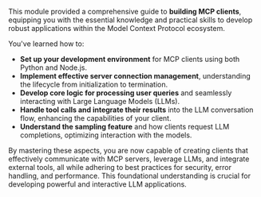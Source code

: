 This module provided a comprehensive guide to **building MCP clients**, equipping you with the essential knowledge and practical skills to develop robust applications within the Model Context Protocol ecosystem.

You've learned how to:
*   **Set up your development environment** for MCP clients using both Python and Node.js.
*   **Implement effective server connection management**, understanding the lifecycle from initialization to termination.
*   **Develop core logic for processing user queries** and seamlessly interacting with Large Language Models (LLMs).
*   **Handle tool calls and integrate their results** into the LLM conversation flow, enhancing the capabilities of your client.
*   **Understand the sampling feature** and how clients request LLM completions, optimizing interaction with the models.

By mastering these aspects, you are now capable of creating clients that effectively communicate with MCP servers, leverage LLMs, and integrate external tools, all while adhering to best practices for security, error handling, and performance. This foundational understanding is crucial for developing powerful and interactive LLM applications.